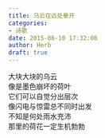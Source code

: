 ```yaml
---  
title: 乌云在远处晕开  
categories:  
- 诗歌  
date: 2015-06-10 17:32:00  
author: Herb  
draft: true
---  
```

大块大块的乌云  
像是墨色崩坏的荷叶  
它们可以自觉分出层次  
像闪电与惊雷总不同时出发  
不知是何处雨水充沛  
那里的荷花一定生机勃勃
